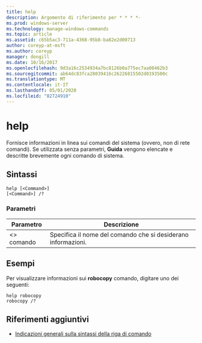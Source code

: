 ```yaml
---
title: help
description: Argomento di riferimento per * * * *-
ms.prod: windows-server
ms.technology: manage-windows-commands
ms.topic: article
ms.assetid: c65b5ac3-711a-4368-95b8-ba82e2d00713
author: coreyp-at-msft
ms.author: coreyp
manager: dongill
ms.date: 10/16/2017
ms.openlocfilehash: 9d3a16c2534934a7bc8126b0a775ec7aa08462b3
ms.sourcegitcommit: ab64dc83fca28039416c26226815502d0193500c
ms.translationtype: MT
ms.contentlocale: it-IT
ms.lasthandoff: 05/01/2020
ms.locfileid: "82724910"
---
```

# <a name="help"></a>help



Fornisce informazioni in linea sui comandi del sistema (ovvero, non di rete comandi). Se utilizzata senza parametri, **Guida** vengono elencate e descritte brevemente ogni comando di sistema.



## <a name="syntax"></a>Sintassi

```
help [<Command>] 
[<Command>] /?
```

### <a name="parameters"></a>Parametri

|Parametro|Descrizione|
|---------|-----------|
|\<> comando|Specifica il nome del comando che si desiderano informazioni.|

## <a name="examples"></a>Esempi

Per visualizzare informazioni sui **robocopy** comando, digitare uno dei seguenti:
```
help robocopy
robocopy /? 
```

## <a name="additional-references"></a>Riferimenti aggiuntivi

- [Indicazioni generali sulla sintassi della riga di comando](command-line-syntax-key.md)